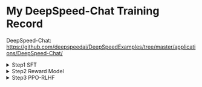 # My DeepSpeed-Chat Training Record
DeepSpeed-Chat: https://github.com/deepspeedai/DeepSpeedExamples/tree/master/applications/DeepSpeed-Chat/

<details>
<summary>Step1 SFT</summary>

# Actor Model `facebook/opt-1.3b` 训练日志分析
    
## I. 参数设置

### 1. 模型与训练策略
*   **基础模型 (`model_name_or_path`)**: `facebook/opt-1.3b`
*   **训练数据集**: `Dahoas/rm-static`，Total Micro Batches * train_micro_batch_size_per_gpu * world_size 1907 * 8 * 1 = 15256 个样本。数据集地址：https://huggingface.co/datasets/Dahoas/rm-static
*   **LoRA 维度 (`lora_dim`)**: `128`
*   **梯度累积步数 (`gradient_accumulation_steps`)**: `16`

### 2. 分布式训练 (DeepSpeed Launcher)
*   **执行命令 (`cmd`)**:
    ```bash
    /root/miniconda3/bin/python -u -m deepspeed.launcher.launch --world_info=eyJsb2NhbGhvc3QiOiBbMF19 --master_addr=127.0.0.1 --master_port=29500 --enable_each_rank_log=None main.py --model_name_or_path facebook/opt-1.3b --gradient_accumulation_steps 16 --lora_dim 128 --zero_stage 0 --enable_tensorboard --tensorboard_path /root/DeepSpeedExamples/applications/DeepSpeed-Chat/output/actor-models/1.3b --deepspeed --output_dir /root/DeepSpeedExamples/applications/DeepSpeed-Chat/output/actor-models/1.3b
    ```
*   **节点信息 (`world_info`)**: `{'localhost': [0]}` (本地 GPU 0)
*   **主节点地址 (`master_addr`)**: `127.0.0.1`
*   **主节点端口 (`master_port`)**: `29500`
*   **节点数量 (`nnodes`)**: `1`
*   **本地进程数 (`num_local_procs`)**: `1` (使用1个GPU)
*   **总进程数/世界大小 (`dist_world_size`)**: `1`
*   **可见CUDA设备 (`CUDA_VISIBLE_DEVICES`)**: `0`

### 3. DeepSpeed 配置
#### a. 批处理大小
*   **训练总批次大小 (`train_batch_size`)**: `128`
*   **每个GPU的微批次大小 (`train_micro_batch_size_per_gpu`)**: `8`
    *   *(验证: 微批次 8 * 梯度累积 16 * GPU数量 1 = 128，与总批次大小相符)*

#### b. ZeRO 优化
*   **ZeRO 阶段 (`zero_stage` / `zero_optimization.stage`)**: `0`
*   **参数卸载 (`offload_param.device`)**: `none`
*   **优化器状态卸载 (`offload_optimizer.device`)**: `none`

#### c. 精度控制
*   **FP16 启用 (`fp16.enabled`)**: `True`
*   **FP16 损失缩放窗口 (`fp16.loss_scale_window`)**: `100`
*   **初始动态损失缩放值 (`initial_dynamic_scale` / `dynamic_loss_scale_args.init_scale`)**: `65536`

#### d. 优化器与学习率调度器
*   **使用的客户端优化器**: `FusedAdam`
*   **使用的客户端学习率调度器**: `torch.optim.lr_scheduler.LambdaLR`
*   **初始学习率 (`lr`)**: `0.001`
*   **初始动量 (`mom`)**: `(0.9, 0.95)`

#### e. 梯度处理
*   **梯度裁剪 (`gradient_clipping`)**: `1.0`
*   **梯度预缩放 (`prescale_gradients`)**: `false`

#### f. 日志与监控
*   **打印间隔步数 (`steps_per_print`)**: `10`
*   **TensorBoard 启用 (`tensorboard.enabled`)**: `True`
*   **TensorBoard 输出路径 (`tensorboard.output_path`)**: `/root/DeepSpeedExamples/applications/DeepSpeed-Chat/output/actor-models/1.3b/ds_tensorboard_logs/`
*   **TensorBoard 任务名称 (`tensorboard.job_name`)**: `step1_model_tensorboard`

#### g. 输出目录
*   **模型输出目录 (`output_dir`)**: `/root/DeepSpeedExamples/applications/DeepSpeed-Chat/output/actor-models/1.3b`

## II. 训练细节与执行过程

### 1. 环境与设置
*   **加速器 (`ds_accelerator`)**: `cuda` (自动检测)
*   **Python 环境**: `/root/miniconda3/bin/python`
*   **主机文件 (`hostfile`)**: 未找到，仅使用本地资源进行训练。
*   **CUDA 版本**: 安装版本 `11.8`，PyTorch 编译版本 `11.7` (被认为兼容)。
*   **DeepSpeed NCCL 后端**: 利用 PyTorch 的 NCCL 后端进行通信。
*   **FusedAdam 算子编译**: 耗时 `50.531` 秒。
*   **DeepSpeed 版本**: `0.9.5`

### 2. 训练运行
*   **训练轮次 (Epochs)**: `1`
*   **每轮的总微批次数 (Total Micro Batches)**: `1907`
*   **报告的模型参数量**: `1.429 B`
*   **序列长度 (Sequence Length)**: `512`

## III. 损失 (Loss) 与困惑度 (Perplexity) 变化

### 1. 初始评估 (Epoch 0/1)
*   **时间戳**: `[2025-05-02 10:52:48,xxx]`
*   **困惑度 (ppl)**: `8.376730918884277`
*   **损失 (loss)**: `2.125457763671875`

### 2. 训练过程中 (Epoch 1/1)
*   **性能指标 (代表性数值，存在波动)**:
    *   **延迟 (Latency)**: ~`0.33s` / micro-batch
    *   **TFLOPs**: ~`70-71`
    *   **Samples/sec**: ~`24`
    *   **Time/seq**: ~`0.04s`
    *   *注: 日志中出现过 `0.18s` 延迟和 `127.52` TFLOPs 的峰值，可能与批次大小或系统波动有关。*

### 3. 最终评估 (Epoch 1/1)
*   **时间戳**: `[2025-05-02 11:04:35,xxx]`
*   **困惑度 (ppl)**: `5.937998294830322`
*   **损失 (loss)**: `1.7813720703125`

## IV. 总结与变化

*   训练总共进行了 **1 个 epoch**。
*   **损失 (loss)** 从初始的 `2.125` 降低到 `1.781`。
*   **困惑度 (perplexity, ppl)** 从初始的 `8.377` 改善至 `5.938`。
*   主要训练循环和最终评估过程大约耗时: **11 分 47 秒** (不包括初始环境设置和 FusedAdam 编译时间)。

</details>


<details>
<summary>Step2 Reward Model</summary>

# Reward Model `facebook/opt-350m` 训练日志分析

## I. 参数设置

### 1. 命令行参数
*   **基础模型 (`model_name_or_path`)**: `facebook/opt-350m`
*   **起始填充数 (`num_padding_at_beginning`)**: `1` (OPT模型特定参数)
*   **权重衰减 (`weight_decay`)**: `0.1`
*   **Dropout (`dropout`)**: `0.0` (显式设置，覆盖模型默认值)
*   **梯度累积步数 (`gradient_accumulation_steps`)**: `4`
*   **ZeRO 阶段 (`zero_stage`)**: `0`
*   **TensorBoard 启用**: `True`
    *   **路径 (`tensorboard_path`)**: `/root/DeepSpeedExamples/applications/DeepSpeed-Chat/output/reward-models/350m`
*   **输出目录 (`output_dir`)**: `/root/DeepSpeedExamples/applications/DeepSpeed-Chat/output/reward-models/350m`
*   **LoRA 维度 (`lora_dim`)**: 命令中未指定，默认为 `0` (未使用LoRA)。

### 2. 分布式训练 (DeepSpeed Launcher)
*   **节点信息 (`world_info`)**: `{'localhost': [0]}` (在本地机器的 GPU 0 上训练)
*   **主节点地址 (`master_addr`)**: `127.0.0.1`
*   **主节点端口 (`master_port`)**: `29500`
*   **节点数量 (`nnodes`)**: `1`
*   **本地进程数 (`num_local_procs`)**: `1` (使用1个GPU)
*   **分布式世界大小 (`dist_world_size`)**: `1`
*   **可见CUDA设备 (`CUDA_VISIBLE_DEVICES`)**: `0`

### 3. DeepSpeed 配置 (来自 JSON 和日志细节)
*   **批处理大小:**
    *   **每个GPU的训练微批次大小 (`train_micro_batch_size_per_gpu`)**: `8`
    *   **有效训练批次大小 (`train_batch_size`)**: `32`
        *   *(计算: 8 微批次/GPU * 1 GPU * 4 累积步数 = 32)*
*   **ZeRO 优化:**
    *   **阶段 (`zero_optimization.stage`)**: `0`
    *   参数卸载 (`offload_param.device`): `none`
    *   优化器卸载 (`offload_optimizer.device`): `none`
*   **精度:**
    *   **FP16 启用 (`fp16.enabled`)**: `True`
    *   损失缩放窗口 (`loss_scale_window`): `100`
    *   初始动态缩放 (`initial_dynamic_scale`): `65536`
*   **优化器与学习率调度器:**
    *   **使用的客户端优化器**: `FusedAdam`
    *   **使用的客户端学习率调度器**: `torch.optim.lr_scheduler.LambdaLR`
    *   **初始学习率 (`lr`)**: `5e-05`
    *   **初始动量 (`mom`)**: `(0.9, 0.95)`
*   **梯度:**
    *   **梯度裁剪 (`gradient_clipping`)**: `1.0`
*   **日志与 TensorBoard:**
    *   **打印间隔步数 (`steps_per_print`)**: `10`
    *   **TensorBoard 启用 (`tensorboard.enabled`)**: `True`
    *   **输出路径 (`tensorboard.output_path`)**: `/root/DeepSpeedExamples/applications/DeepSpeed-Chat/output/reward-models/350m/ds_tensorboard_logs/`
    *   **任务名称 (`tensorboard.job_name`)**: `step2_model_tensorboard`

## II. 训练细节与执行过程

### 1. 环境与设置
*   **加速器 (`ds_accelerator`)**: `cuda` (自动检测)
*   **主机文件**: 未找到，使用本地资源。
*   **Python 环境**: `/root/miniconda3/bin/python`
*   **TorchVision Beta 版本警告**: 常规警告。
*   **CUDA 版本**: 安装版本 `11.8`，PyTorch 编译版本 `11.7` (兼容)。
*   **DeepSpeed NCCL 后端**: 使用 PyTorch 的 NCCL。
*   **FusedAdam 编译**: `ninja: no work to do.` 然后 `Loading extension module fused_adam... Time to load fused_adam op: 2.185... seconds` (可能已预编译或快速构建)。
*   **DeepSpeed 版本**: `0.9.5`
*   **模型 Dropout 覆盖**:
    *   `Setting model_config.dropout to 0.0`
    *   `Setting model_config.attention_dropout to 0.0`
    *   `Setting model_config.activation_dropout to 0.0`
*   **模型创建时间**: `>Creating model from_config took 38.67... seconds`

### 2. 数据加载与预处理
*   **数据集来源**: `Dahoas/rm-static` (来自 Hugging Face datasets, 已缓存)
*   **`create_prompt_dataset` 的训练阶段**: `2` (对应 Reward Model 训练数据)
*   **训练数据量**: `Creating dataset Dahoas_rm_static for train_phase=2 size=30502` -> **30502 个样本**
*   **评估数据量**: `Creating dataset Dahoas_rm_static for train_phase=2 size=2041` -> **2041 个样本**
*   **Tokenizer 并行警告**: Hugging Face tokenizer 在 fork 环境下的常规警告。

### 3. 训练运行
*   **训练轮次数 (Epochs)**: `1`
*   **每轮总微批次数**: `3813`

## III. 损失与指标变化 (Reward Model 指标)

### 1. 初始评估 (Epoch 0/1 - 训练开始前)
*   **时间戳 (大约)**: `[2025-05-02 11:07:28,xxx]`
*   **Chosen 平均得分 (`chosen_last_scores`)**: `0.8811`
*   **Rejected 平均得分 (`rejected_last_scores`)**: `0.9076`
*   **准确率 (`acc`)**: `0.4750`
    *   *观察: 初始时，rejected 得分略高于 chosen 得分，准确率低于0.5，这符合未训练 RM 的预期。*

### 2. 训练过程中 (Epoch 1/1)
*   **梯度溢出**:
    *   `[2025-05-02 11:07:46,344] [INFO] [fused_optimizer.py:362:_update_scale] Grad overflow on iteration 0`
    *   `[2025-05-02 11:07:46,345] [INFO] [fused_optimizer.py:363:_update_scale] Reducing dynamic loss scale from 65536 to 32768.0`
    *   `[2025-05-02 11:07:46,345] [INFO] [logging.py:96:log_dist] [Rank 0] Overflow detected. Skipping step. Attempted loss scale: 65536, reducing to 32768.0`
*   **Epoch 1 平均损失**: `0.6695552478773276` (在 epoch 结束时报告)

### 3. 最终评估 (Epoch 1/1 - 训练后)
*   **时间戳 (大约)**: 在 "Epoch 1/1 with loss..." 消息之后，"saving model..." 之前
*   **Chosen 平均得分 (`chosen_last_scores`)**: `5.7730`
*   **Rejected 平均得分 (`rejected_last_scores`)**: `5.5493`
*   **准确率 (`acc`)**: `0.6087`
    *   *观察: 训练后，chosen 得分现在高于 rejected 得分，准确率提升至0.5以上，表明模型已学会区分偏好的回复。*

## IV. 变化总结与训练时长

*   Reward Model 训练了 **1 个 epoch**。
*   模型成功学会了区分 "chosen" 和 "rejected" 回复，体现在：
    *   **Chosen 得分显著增加**并高于 rejected 得分。
    *   **准确率**从 `0.4750` 提升至 `0.6087`。
*   该 epoch 的**平均训练损失**约为 `0.670`。
*   在训练刚开始时（迭代0次）发生了一次**梯度溢出**，动态损失缩放器相应地进行了调整。
*   从命令执行 (`[2025-05-02 11:04:43,603]`) 到 "saving model ..." 消息 (`[2025-05-02 11:24:21,xxx]` ) 的总时间约为 **20 分钟**。单个 epoch 的实际训练循环是此持续时间的一部分。
  
</details>


<details>
<summary>Step3 PPO-RLHF</summary>

# PPO RLHF (第三阶段) 训练日志分析

## I. 参数设置

### 1. 命令行参数与关键参数
*   **Actor 模型 (`actor_model_name_or_path`)**: `/root/DeepSpeedExamples/applications/DeepSpeed-Chat/output/actor-models/1.3b/` (第一阶段 SFT 产出的模型)
*   **Critic 模型 (`critic_model_name_or_path`)**: `/root/DeepSpeedExamples/applications/DeepSpeed-Chat/output/reward-models/350m/` (第二阶段 RM 产出的模型，用作 Critic 和 Reward 打分)
*   **Actor ZeRO 阶段 (`actor_zero_stage`)**: `0`
*   **Critic ZeRO 阶段 (`critic_zero_stage`)**: `0`
*   **起始填充数 (`num_padding_at_beginning`)**: `1`
*   **梯度累积步数 (`gradient_accumulation_steps`)**: `4` (这是用于 DeepSpeed 配置的，PPO 内部可能还有自己的迭代逻辑)
*   **Actor LoRA 维度 (`actor_lora_dim`)**: `128`
*   **Actor 梯度检查点 (`actor_gradient_checkpointing`)**: `True`
*   **Actor Dropout (`actor_dropout`)**: `0.0`
*   **输出目录 (`output_dir`)**: `./output`
*   **TensorBoard**: 未在命令行中显式启用 (但代码中有 `enable_tensorboard` 参数，此处为 False)。
*   **无监督训练**: 未启用 (从 `Unsupervised Loss: 0.0` 和相关参数缺失判断)。
*   **PPO Epochs (`ppo_epochs` 来自代码默认值)**: `1` (每个经验数据批次，PPO 算法迭代训练的次数)
*   **生成批次数 (`generation_batches` 来自代码默认值)**: `1` (收集多少批经验数据后进行一次 PPO 训练)
*   **每设备生成批次大小 (`per_device_generation_batch_size` 来自代码默认值)**: `16`
*   **每设备训练批次大小 (`per_device_training_batch_size` 来自代码默认值)**: `16`

### 2. 分布式训练 (DeepSpeed Launcher)
*   **节点信息 (`world_info`)**: `{'localhost': [0]}` (单 GPU 训练)
*   **主节点地址 (`master_addr`)**: `127.0.0.1`
*   **主节点端口 (`master_port`)**: `29500`
*   **节点数量 (`nnodes`)**: `1`
*   **本地进程数 (`num_local_procs`)**: `1`
*   **分布式世界大小 (`dist_world_size`)**: `1`
*   **可见CUDA设备 (`CUDA_VISIBLE_DEVICES`)**: `0`

### 3. DeepSpeed 配置 (Actor 和 Critic - 两者配置相似)
*   **批处理大小 (每个模型, 来自JSON):**
    *   **每个GPU的训练微批次大小 (`train_micro_batch_size_per_gpu`)**: `8`
    *   **有效训练批次大小 (`train_batch_size`)**: `32`
        *   *(计算: 8 微批次/GPU * 1 GPU * 4 累积步数 = 32)*
*   **ZeRO 优化 (每个模型, 来自JSON):**
    *   **阶段 (`zero_optimization.stage`)**: `0`
    *   参数卸载 (`offload_param.device`): `none`
    *   优化器卸载 (`offload_optimizer.device`): `none`
*   **精度 (每个模型, 来自JSON):**
    *   **FP16 启用 (`fp16.enabled`)**: `True`
    *   损失缩放窗口 (`loss_scale_window`): `100`
    *   初始动态缩放 (`initial_dynamic_scale`): `65536`
*   **优化器与学习率调度器 (Actor 模型, 来自日志):**
    *   **使用的客户端优化器**: `FusedAdam`
    *   **使用的客户端学习率调度器**: `torch.optim.lr_scheduler.LambdaLR`
    *   **初始学习率 (`lr`)**: `[0.0, 0.0, 0.0]` (这通常意味着学习率由 PPO 内部或 `DeepSpeedRLHFEngine` 控制，而非直接使用命令行参数 `actor_learning_rate` 初始化 DeepSpeed 引擎，或者是在 warm-up 阶段)
    *   **初始动量 (`mom`)**: `[(0.9, 0.95), (0.9, 0.95), (0.9, 0.95)]`
*   **优化器与学习率调度器 (Critic 模型, 来自日志 - 类似 Actor):**
    *   **初始学习率 (`lr`)**: `[0.0, 0.0]`
*   **梯度 (每个模型, 来自JSON):**
    *   **梯度裁剪 (`gradient_clipping`)**: `1.0`
*   **TensorBoard (每个模型, 来自JSON):**
    *   `enabled: False` (与命令行参数一致)

## II. 训练细节与执行过程

### 1. 环境与设置
*   **加速器 (`ds_accelerator`)**: `cuda` (自动检测)
*   **主机文件**: 未找到。
*   **Python 环境**: `/root/miniconda3/bin/python`
*   **DeepSpeed 版本**: `0.9.5`
*   **FusedAdam 编译**: `ninja: no work to do.` (已编译或快速构建)
    *   Actor FusedAdam 加载时间: `0.83秒`
    *   Critic FusedAdam 加载时间: `0.001秒` (非常快，可能已加载)

### 2. 模型初始化时长
*   **Actor 模型初始化**: `9.49秒` (包含了LoRA转换)
    *   Actor Dropout 覆盖: `dropout`, `attention_dropout`, `activation_dropout` 设为 `0.0`。
*   **Reference (Ref) 模型初始化**: `3.37秒`
*   **Critic 模型初始化**: `5.74秒`
*   **Reward Model (RM) 初始化**: `5.30秒`
    *   *注意: Critic 和 Reward Model 在此阶段从同一路径加载 (`critic_model_name_or_path`)，但被实例化为 engine 内的不同角色，RM 用于打分，Critic 用于价值估计。它们的 DeepSpeed 配置也可能不同。*

### 3. 数据与训练循环
*   **数据集来源**: `Dahoas/rm-static` (默认路径，脚本内 `create_datasets` 会根据 `train_phase=3` 选择数据)
*   **总迭代次数 (`total_iters`)**: `774` (计算得出，用于学习率调度等)
*   **每 Epoch 总生成批次数**: `1548`
*   **训练 Epoch 数 (`num_train_epochs` 来自代码默认值)**: `1`
*   **每个经验批次的 PPO Epoch 数 (`args.ppo_epochs`)**: `1`

### 4. 性能指标 (代表性的第0步)
*   **端到端延迟**: `14.64秒`
*   **端到端 TFLOPs**: `7.39`
*   **每秒样本数 (Samples/sec)**: `1.09`
*   **生成延迟**: `13.43秒`
    *   每 Token 延迟: `52.46 毫秒`
    *   生成 TFLOPs: `1.63`
    *   答案序列长度: `256` (与 `max_answer_seq_len` 默认值一致)
*   **训练延迟 (PPO 更新)**: `1.21秒`
    *   训练 TFLOPs: `71.56`
*   **模型参数量**:
    *   Actor 模型: `1.429 B` (1.3B 基础模型 + LoRA)
    *   Critic 模型: `0.331 B` (350m 基础模型)

## III. 损失与奖励变化

### 1. 每步指标 (PPO Epoch 1)

| 步骤 | Actor 损失          | Critic 损失         | 平均奖励 (当前批次) | EMA 奖励得分 (全局) |
| :--- | :------------------ | :------------------ | :------------------------- | :------------------------ |
| 0    | `0.05159`           | `0.05991`           | `6.078125`                 | `0.0`                     |
| 1    | `0.03652`           | `0.06056`           | `5.8984375`                | `0.0`                     |
| ...  | ...                 | ...                 | ...                        | ...                       |
| 1547 | `0.00510`           | `0.00043`           | `6.1875`                   | `12.7563`                 |

*   **无监督损失 (Unsupervised Loss)**: `0.0` (始终为0，因为未启用无监督训练)
*   **梯度溢出 (Actor)**:
    *   `[2025-05-02 12:26:02,431] [INFO] [fused_optimizer.py:362:_update_scale] Grad overflow on iteration 0` (针对 Actor 的优化器)
    *   `[2025-05-02 12:26:02,432] [INFO] [fused_optimizer.py:363:_update_scale] Reducing dynamic loss scale from 65536 to 32768.0`
    *   `[2025-05-02 12:26:02,432] [INFO] [logging.py:96:log_dist] [Rank 0] Overflow detected. Skipping step. Attempted loss scale: 65536, reducing to 32768.0`
    *   *注意: 日志中只明确显示了一次 Actor 优化器的梯度溢出，但 `trainer.get_overflow()` 会同时检查 Actor 和 Critic 的溢出情况。*

### 2. 趋势观察
*   **Actor 损失**: 总体呈下降趋势，从初始的 `~0.05` 降低到 `~0.005`。
*   **Critic 损失**: 总体也呈下降趋势，从初始的 `~0.06` 降低到 `~0.0004`。
*   **平均奖励 (每批次)**: 围绕 `6.0` 附近波动，没有非常明显的单向趋势，这在 PPO 训练中是正常的，因为 Actor 在探索和利用之间平衡。
*   **EMA 奖励得分 (指数移动平均)**: 持续上升，从 `0.0` 增加到 `12.7563`，表明 Actor 模型生成的序列平均获得的奖励在稳步提高。这是一个更平滑和更能代表整体学习趋势的指标。

## IV. 总结与训练时长

*   PPO RLHF 训练成功运行了 **1 个 epoch**，包含 `1548` 个 "生成批次"。
*   **Actor 和 Critic 的损失均显著下降**，表明模型在学习。
*   **EMA 奖励得分显著提升**，表明 Actor 模型生成更高质量（根据 RM 判断）回复的能力在增强。
*   训练开始时 (第0步) Actor 优化器遇到了梯度溢出，动态损失缩放器进行了调整。
*   总训练时长 (从脚本启动到 `saving model ...`):
    *   开始时间: `[2025-05-02 12:24:56,609]` (cmd 执行)
    *   结束时间 (日志中最后一条消息): `[2025-05-02 18:35:55,615]` (进程退出)
    *   大约持续了 **6 小时 11 分钟**。

</details>


